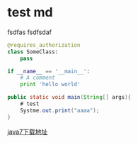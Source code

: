 # test md
fsdfas
fsdfsdaf


```python
@requires_authorization
class SomeClass:
    pass

if __name__ == '__main__':
    # A comment
    print 'hello world'
```



```java
public static void main(String[] args){
    # test
    Systme.out.print("aaaa");
}
```


[java7下载地址](http://www.oracle.com/technetwork/java/javase/downloads/java-archive-downloads-javase7-521261.html)